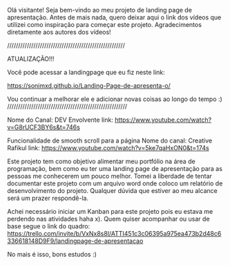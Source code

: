 Olá visitante! Seja bem-vindo ao meu projeto de landing page de apresentação. Antes de mais nada, quero deixar aqui o link dos vídeos que utilizei como inspiração para começar este projeto. Agradecimentos diretamente aos autores dos vídeos!

//////////////////////////////////////////////////////

ATUALIZAÇÃO!!! 

Você pode acessar a landingpage que eu fiz neste link:

https://sonimxd.github.io/Landing-Page-de-apresenta-o/

Vou continuar a melhorar ele e adicionar novas coisas ao longo do tempo :)
///////////////////////////////////////////////////////

Nome do Canal: DEV Envolvente
link: https://www.youtube.com/watch?v=G8rUCF3BY6s&t=746s

Funcionalidade de smooth scroll para a página
Nome do canal: Creative Rafikul
link: https://www.youtube.com/watch?v=5ke7qaHxON0&t=174s

Este projeto tem como objetivo alimentar meu portfólio na área de programação, bem como eu ter uma landing page de apresentação para as pessoas me conhecerem um pouco melhor. Tomei a liberdade de tentar documentar este projeto com um arquivo word onde coloco um relatório de desenvolvimento do projeto. Qualquer dúvida que estiver ao meu alcance será um prazer respondê-la.

Achei necessário iniciar um Kanban para este projeto pois eu estava me perdendo nas atividades haha x). Quem quiser acompanhar ou usar de base segue o link do quadro: https://trello.com/invite/b/VxNx8s8l/ATTI451c3c06395a975ea473b2d48c6336618148D9F9/landingpage-de-apresentacao

No mais é isso, bons estudos :)